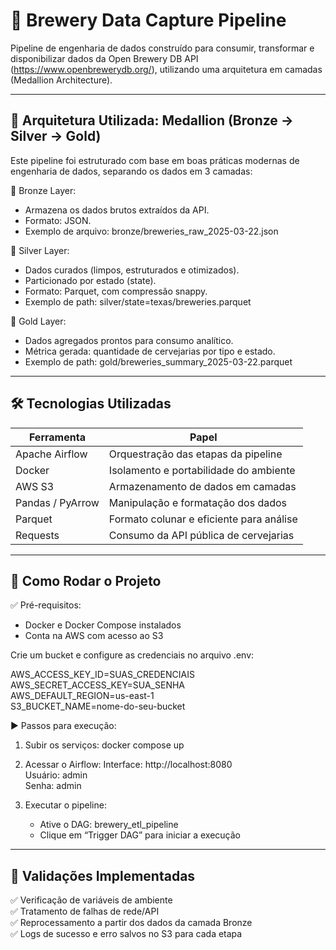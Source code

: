 # 🍺 Brewery Data Capture Pipeline

Pipeline de engenharia de dados construído para consumir, transformar e disponibilizar dados da Open Brewery DB API (https://www.openbrewerydb.org/), utilizando uma arquitetura em camadas (Medallion Architecture).

------------------------------------------------------------

## 🧱 Arquitetura Utilizada: Medallion (Bronze → Silver → Gold)

Este pipeline foi estruturado com base em boas práticas modernas de engenharia de dados, separando os dados em 3 camadas:

🥉 Bronze Layer:
- Armazena os dados brutos extraídos da API.
- Formato: JSON.
- Exemplo de arquivo: bronze/breweries_raw_2025-03-22.json

🥈 Silver Layer:
- Dados curados (limpos, estruturados e otimizados).
- Particionado por estado (state).
- Formato: Parquet, com compressão snappy.
- Exemplo de path: silver/state=texas/breweries.parquet

🥇 Gold Layer:
- Dados agregados prontos para consumo analítico.
- Métrica gerada: quantidade de cervejarias por tipo e estado.
- Exemplo de path: gold/breweries_summary_2025-03-22.parquet

------------------------------------------------------------

## 🛠️ Tecnologias Utilizadas

Ferramenta           | Papel
---------------------|---------------------------------------------------
Apache Airflow       | Orquestração das etapas da pipeline
Docker               | Isolamento e portabilidade do ambiente
AWS S3               | Armazenamento de dados em camadas
Pandas / PyArrow     | Manipulação e formatação dos dados
Parquet              | Formato colunar e eficiente para análise
Requests             | Consumo da API pública de cervejarias

------------------------------------------------------------

## 🚀 Como Rodar o Projeto

✅ Pré-requisitos:
- Docker e Docker Compose instalados
- Conta na AWS com acesso ao S3

Crie um bucket e configure as credenciais no arquivo .env:

AWS_ACCESS_KEY_ID=SUAS_CREDENCIAIS  
AWS_SECRET_ACCESS_KEY=SUA_SENHA  
AWS_DEFAULT_REGION=us-east-1  
S3_BUCKET_NAME=nome-do-seu-bucket  

▶️ Passos para execução:

1. Subir os serviços:
   docker compose up

2. Acessar o Airflow:
   Interface: http://localhost:8080  
   Usuário: admin  
   Senha: admin

3. Executar o pipeline:
   - Ative o DAG: brewery_etl_pipeline  
   - Clique em “Trigger DAG” para iniciar a execução

------------------------------------------------------------

## 🧪 Validações Implementadas

✅ Verificação de variáveis de ambiente  
✅ Tratamento de falhas de rede/API  
✅ Reprocessamento a partir dos dados da camada Bronze  
✅ Logs de sucesso e erro salvos no S3 para cada etapa
